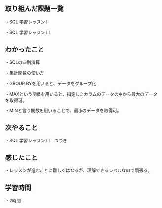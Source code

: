 ## 取り組んだ課題一覧
・SQL 学習レッスン II

・SQL 学習レッスン III
## わかったこと
・SQLの四則演算

・集計関数の使い方

・GROUP BYを用いると、データをグループ化

・MAXという関数を用いると、指定したカラムのデータの中から最大のデータを取得可。

・MINと言う関数を用いることで、最小のデータを取得可。
## 次やること
・SQL 学習レッスン III　つづき
## 感じたこと
・レッスンが進むことに難しくはなるが、理解できるレベルなので頑張る。
## 学習時間
・2時間